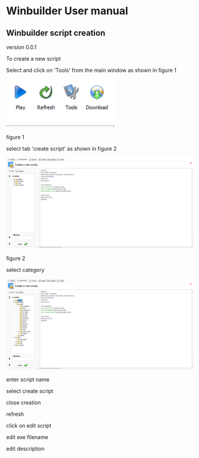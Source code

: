 # Winbuilder User manual

## Winbuilder script creation

version 0.0.1

To create a new script

Select and click on 'Tools' from the main window as shown in figure 1
<!-- <img src="https://cldup.com/CNvdnmCQtv.png" alt="Win11 logo" style="height: 100px; width:120px;"/> -->
<!--
<img src="https://github.com/CavTronics/wbscriptdev/blob/master/images/toolsselection.png" alt="toolsselection" style="height: 100px; width:120px;"/> -->

![toolsselection](https://github.com/CavTronics/wbscriptdev/blob/master/images/toolsselection.png?raw=true)

figure 1

<!-- images/toolsselection.png -->

select tab 'create script' as shown in figure 2

<!-- <img src="https://github.com/CavTronics/wbscriptdev/blob/master/images/createnewscript.png" alt="create" style="height: 100px; width:120px;"/> -->

![createnewscript](https://github.com/CavTronics/wbscriptdev/blob/master/images/createnewscript.png?raw=true)

figure 2

select category

![selectcategory](https://github.com/CavTronics/wbscriptdev/blob/master/images/selectcategory.png?raw=true)

enter script name

select create script

close creation

refresh

click on edit script

edit exe filename

edit description
